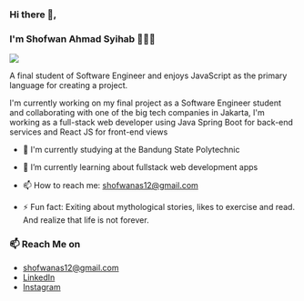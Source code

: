 ### Hi there 👋, 
### I'm Shofwan Ahmad Syihab 🔱:indonesia:
![](https://komarev.com/ghpvc/?username=softone-as)

A final student of Software Engineer and enjoys JavaScript as the primary language for creating a project.

I'm currently working on my final project as a Software Engineer student and collaborating with one of the big tech companies in Jakarta, I'm working as a full-stack web developer using Java Spring Boot for back-end services and React JS for front-end views


* 🔭 I'm currently studying at the Bandung State Polytechnic 

* 🌱 I’m currently learning about fullstack web development apps 

* 📫 How to reach me: [shofwanas12@gmail.com](mailto:shofwanas12@gmail.com) 

* ⚡ Fun fact: Exiting about mythological stories, likes to exercise and read. And realize that life is not forever.


### 📫 Reach Me on
* [shofwanas12@gmail.com](mailto:shofwanas12@gmail.com) 
* [LinkedIn](https://www.linkedin.com/in/shofwanasy/)
* [Instagram](https://www.instagram.com/shofwanasy/) 

<!--
**softone-as/softone-as** is a ✨ _special_ ✨ repository because its `README.md` (this file) appears on your GitHub profile.

Here are some ideas to get you started:

- 🔭 I’m currently working on ...
- 🌱 I’m currently learning ...
- 👯 I’m looking to collaborate on ...
- 🤔 I’m looking for help with ...
- 💬 Ask me about ...
- 📫 How to reach me: ...
- 😄 Pronouns: ...
- ⚡ Fun fact: ...
-->
